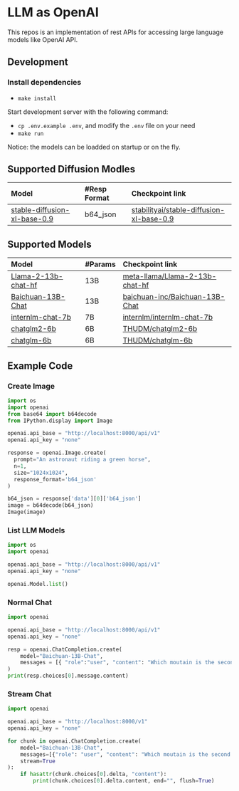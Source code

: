 # LLM as OpenAI

This repos is an implementation of rest APIs for accessing large language models like OpenAI API.

## Development

### Install dependencies
 - `make install`

Start development server with the following command:
 - `cp .env.example .env`, and modify the `.env` file on your need
 - `make run`

Notice: the models can be loadded on startup or on the fly.

## Supported Diffusion Modles

| Model | #Resp Format| Checkpoint link |
|:------|:--------|:---------------|
| [stable-diffusion-xl-base-0.9](https://github.com/THUDM/ChatGLM2-6B) |  b64_json |                        [stabilityai/stable-diffusion-xl-base-0.9](https://huggingface.co/stabilityai/stable-diffusion-xl-base-0.9) |
## Supported Models

| Model | #Params | Checkpoint link |
|:------|:--------|:---------------|
| [Llama-2-13b-chat-hf](https://github.com/facebookresearch/llama) |  13B  |                        [meta-llama/Llama-2-13b-chat-hf](https://huggingface.co/meta-llama/Llama-2-13b-chat-hf) |
|[Baichuan-13B-Chat](https://github.com/baichuan-inc/Baichuan-13B) | 13B | [baichuan-inc/Baichuan-13B-Chat](https://huggingface.co/baichuan-inc/Baichuan-13B-Chat)|
| [internlm-chat-7b](https://github.com/InternLM/InternLM)  |   7B    | [internlm/internlm-chat-7b](https://huggingface.co/internlm/internlm-chat-7b) |
| [chatglm2-6b](https://github.com/THUDM/ChatGLM2-6B) |  6B  |                        [THUDM/chatglm2-6b](https://huggingface.co/THUDM/chatglm2-6b) |
| [chatglm-6b](https://github.com/THUDM/ChatGLM-6B) |  6B  | [THUDM/chatglm-6b](https://huggingface.co/THUDM/chatglm-6b) |

## Example Code

### Create Image
``` python
import os
import openai
from base64 import b64decode
from IPython.display import Image

openai.api_base = "http://localhost:8000/api/v1"
openai.api_key = "none"

response = openai.Image.create(
  prompt="An astronaut riding a green horse",
  n=1,
  size="1024x1024",
  response_format='b64_json'
)

b64_json = response['data'][0]['b64_json']
image = b64decode(b64_json)
Image(image)
```

### List LLM Models
``` python
import os
import openai

openai.api_base = "http://localhost:8000/api/v1"
openai.api_key = "none"

openai.Model.list()
```

### Normal Chat
``` python
import openai

openai.api_base = "http://localhost:8000/api/v1"
openai.api_key = "none"

resp = openai.ChatCompletion.create(
    model="Baichuan-13B-Chat",
    messages = [{ "role":"user", "content": "Which moutain is the second highest one in the world?" }]
)
print(resp.choices[0].message.content)
```

### Stream Chat

``` python
import openai

openai.api_base = "http://localhost:8000/v1"
openai.api_key = "none"

for chunk in openai.ChatCompletion.create(
    model="Baichuan-13B-Chat",
    messages=[{"role": "user", "content": "Which moutain is the second highest one in the world?"}],
    stream=True
):
    if hasattr(chunk.choices[0].delta, "content"):
        print(chunk.choices[0].delta.content, end="", flush=True)
```
